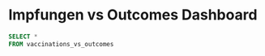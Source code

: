 # Impfungen vs Outcomes Dashboard

```sql vaccinations
SELECT *
FROM vaccinations_vs_outcomes
```

<ScatterPlot 
    data={vaccinations}
    x=cases_per_million
    y=deaths_per_million
    label=country
    size: tests_per_thousand
/>
